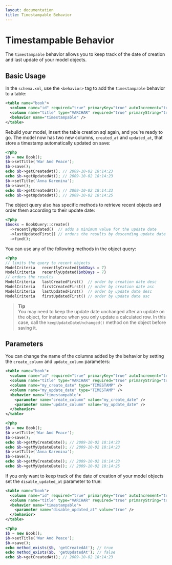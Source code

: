 ```yaml
---
layout: documentation
title: Timestampable Behavior
---
```


# Timestampable Behavior #

The `timestampable` behavior allows you to keep track of the date of creation and last update of your model objects.

## Basic Usage ##

In the `schema.xml`, use the `<behavior>` tag to add the `timestampable` behavior to a table:
```xml
<table name="book">
  <column name="id" required="true" primaryKey="true" autoIncrement="true" type="INTEGER" />
  <column name="title" type="VARCHAR" required="true" primaryString="true" />
  <behavior name="timestampable" />
</table>
```

Rebuild your model, insert the table creation sql again, and you're ready to go. The model now has two new columns, `created_at` and `updated_at`, that store a timestamp automatically updated on save:

```php
<?php
$b = new Book();
$b->setTitle('War And Peace');
$b->save();
echo $b->getCreatedAt(); // 2009-10-02 18:14:23
echo $b->getUpdatedAt(); // 2009-10-02 18:14:23
$b->setTitle('Anna Karenina');
$b->save();
echo $b->getCreatedAt(); // 2009-10-02 18:14:23
echo $b->getUpdatedAt(); // 2009-10-02 18:14:25
```

The object query also has specific methods to retrieve recent objects and order them according to their update date:

```php
<?php
$books = BookQuery::create()
  ->recentlyUpdated()  // adds a minimum value for the update date
  ->lastUpdatedFirst() // orders the results by descending update date
  ->find();
```

You can use any of the following methods in the object query:

```php
<?php
// limits the query to recent objects
ModelCriteria   recentlyCreated($nbDays = 7)
ModelCriteria   recentlyUpdated($nbDays = 7)
// orders the results
ModelCriteria   lastCreatedFirst()  // order by creation date desc
ModelCriteria   firstCreatedFirst() // order by creation date asc
ModelCriteria   lastUpdatedFirst()  // order by update date desc
ModelCriteria   firstUpdatedFirst() // order by update date asc
```

>**Tip**<br />You may need to keep the update date unchanged after an update on the object, for instance when you only update a calculated row. In this case, call the `keepUpdateDateUnchanged()` method on the object before saving it.


## Parameters ##

You can change the name of the columns added by the behavior by setting the `create_column` and `update_column` parameters:

```xml
<table name="book">
  <column name="id" required="true" primaryKey="true" autoIncrement="true" type="INTEGER" />
  <column name="title" type="VARCHAR" required="true" primaryString="true" />
  <column name="my_create_date" type="TIMESTAMP" />
  <column name="my_update_date" type="TIMESTAMP" />
  <behavior name="timestampable">
    <parameter name="create_column" value="my_create_date" />
    <parameter name="update_column" value="my_update_date" />
  </behavior>
</table>
```

```php
<?php
$b = new Book();
$b->setTitle('War And Peace');
$b->save();
echo $b->getMyCreateDate(); // 2009-10-02 18:14:23
echo $b->getMyUpdateDate(); // 2009-10-02 18:14:23
$b->setTitle('Anna Karenina');
$b->save();
echo $b->getMyCreateDate(); // 2009-10-02 18:14:23
echo $b->getMyUpdateDate(); // 2009-10-02 18:14:25
```

If you only want to keep track of the date of creation of your model objects set the `disable_updated_at` parameter to true:
```xml
<table name="book">
  <column name="id" required="true" primaryKey="true" autoIncrement="true" type="INTEGER" />
  <column name="title" type="VARCHAR" required="true" primaryString="true" />
  <behavior name="timestampable">
    <parameter name="disable_updated_at" value="true" />
  </behavior>
</table>
```

```php
<?php
$b = new Book();
$b->setTitle('War And Peace');
$b->save();
echo method_exists($b, 'getCreatedAt'); // true
echo method_exists($b, 'getUpdatedAt'); // false
echo $b->getCreatedAt(); // 2009-10-02 18:14:23
```
